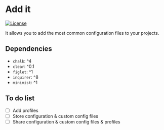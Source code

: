 # Add it

[![License](https://img.shields.io/badge/license-MIT-blue.svg)](/LICENSE)

It allows you to add the most common configuration files to your projects.

## Dependencies

- `chalk`: ^4
- `clear`: ^0.1
- `figlet`: ^1
- `inquirer`: ^8
- `minimist`: ^1

## To do list

- [ ] Add profiles
- [ ] Store configuration & custom config files
- [ ] Share configuration & custom config files & profiles
